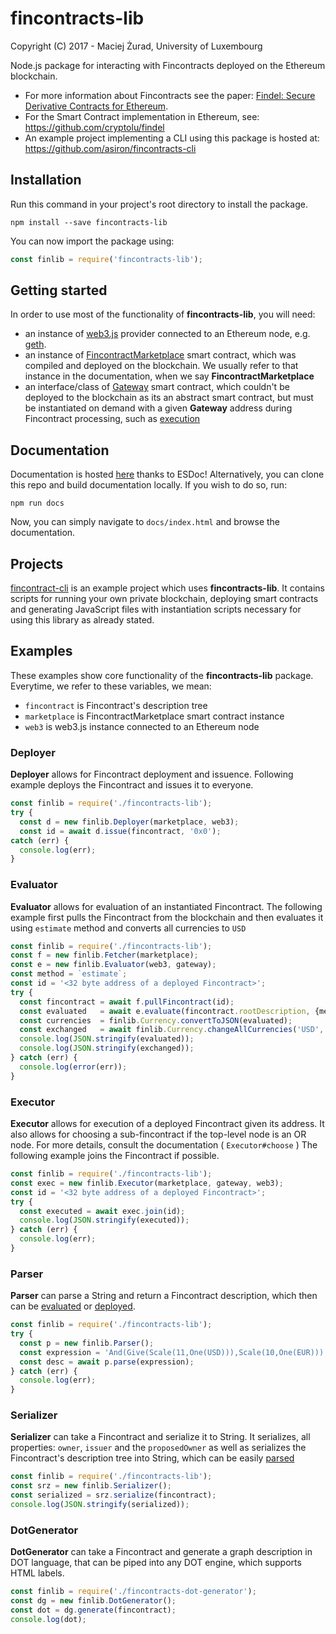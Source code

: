 # fincontracts-lib
Copyright (C) 2017 - Maciej Żurad, University of Luxembourg

Node.js package for interacting with Fincontracts deployed on the Ethereum blockchain.

  - For more information about Fincontracts see the paper:
[Findel: Secure Derivative Contracts for Ethereum](https://orbilu.uni.lu/handle/10993/30975). 
  - For the Smart Contract implementation in Ethereum, see: https://github.com/cryptolu/findel
  - An example project implementing a CLI using this package is hosted at: https://github.com/asiron/fincontracts-cli

## Installation

Run this command in your project's root directory to install the package.
```shell
npm install --save fincontracts-lib
```

You can now import the package using:
```javascript
const finlib = require('fincontracts-lib');
```

## Getting started
In order to use most of the functionality of **fincontracts-lib**, you will need:

  * an instance of [web3.js](https://github.com/ethereum/wiki/wiki/JavaScript-API) provider connected to an Ethereum node, e.g. [geth](https://github.com/ethereum/go-ethereum/wiki/geth).
  * an instance of [FincontractMarketplace](https://bitbucket.org/s-tikhomirov/fincontracts.git) smart contract, which was compiled and deployed on the blockchain. We usually refer to that instance in the documentation, when we say **FincontractMarketplace**
  * an interface/class of [Gateway](https://bitbucket.org/s-tikhomirov/fincontracts.git) smart contract, which couldn't be deployed to the blockchain as its an abstract smart contract, but must be instantiated on demand with a given **Gateway** address during Fincontract processing, such as [execution](#Executor)

## Documentation
Documentation is hosted [here](https://doc.esdoc.org/github.com/asiron/fincontracts-lib/) 
thanks to ESDoc!
Alternatively, you can clone this repo and build documentation locally. If you wish to do so, run:
```shell
npm run docs
```
Now, you can simply navigate to `docs/index.html` and browse the documentation.


## Projects
[fincontract-cli](https://github.com/asiron/fincontracts-cli) is an example project
which uses **fincontracts-lib**. It contains scripts for running your own
private blockchain, deploying smart contracts and generating JavaScript files
with instantiation scripts necessary for using this library as already stated.

## Examples

These examples show core functionality of the **fincontracts-lib** package.
Everytime, we refer to these variables, we mean:

  * `fincontract` is Fincontract's description tree
  * `marketplace` is FincontractMarketplace smart contract instance
  * `web3` is web3.js instance connected to an Ethereum node

### Deployer

**Deployer** allows for Fincontract deployment and issuence. Following example
deploys the Fincontract and issues it to everyone.

```javascript
const finlib = require('./fincontracts-lib');
try {
  const d = new finlib.Deployer(marketplace, web3);
  const id = await d.issue(fincontract, '0x0');
catch (err) {
  console.log(err);
}
```

### Evaluator

**Evaluator** allows for evaluation of an instantiated Fincontract.
The following example first pulls the Fincontract from the blockchain and then
evaluates it using `estimate` method and converts all currencies to `USD`

```javascript
const finlib = require('./fincontracts-lib');
const f = new finlib.Fetcher(marketplace);
const e = new finlib.Evaluator(web3, gateway);
const method = `estimate`;
const id = '<32 byte address of a deployed Fincontract>';
try {
  const fincontract = await f.pullFincontract(id);
  const evaluated   = await e.evaluate(fincontract.rootDescription, {method});
  const currencies  = finlib.Currency.convertToJSON(evaluated);
  const exchanged   = await finlib.Currency.changeAllCurrencies('USD', currencies);
  console.log(JSON.stringify(evaluated));
  console.log(JSON.stringify(exchanged));
} catch (err) {
  console.log(error(err));
}
```

### Executor

**Executor** allows for execution of a deployed Fincontract given its address.
It also allows for choosing a sub-fincontract if the top-level node is an OR node.
For more details, consult the documentation ( `Executor#choose` )
The following example joins the Fincontract if possible.

```javascript
const finlib = require('./fincontracts-lib');
const exec = new finlib.Executor(marketplace, gateway, web3);
const id = '<32 byte address of a deployed Fincontract>';
try {
  const executed = await exec.join(id);
  console.log(JSON.stringify(executed));
} catch (err) {
  console.log(err);
}
```

### Parser

**Parser** can parse a String and return a Fincontract description, which then
can be [evaluated](#Evaluator) or [deployed](#Deployer).

```javascript
const finlib = require('./fincontracts-lib');
try {
  const p = new finlib.Parser();
  const expression = 'And(Give(Scale(11,One(USD))),Scale(10,One(EUR)))';
  const desc = await p.parse(expression);
} catch (err) {
  console.log(err);
}
```

### Serializer

**Serializer** can take a Fincontract and serialize it to String. It serializes,
all properties: `owner`, `issuer` and the `proposedOwner` as well as serializes
the Fincontract's description tree into String, which can be easily 
[parsed](#Parser)

```javascript
const finlib = require('./fincontracts-lib');
const srz = new finlib.Serializer();
const serialized = srz.serialize(fincontract);
console.log(JSON.stringify(serialized));
```

### DotGenerator

**DotGenerator** can take a Fincontract and generate a graph description in
DOT language, that can be piped into any DOT engine, which supports HTML labels.

```javascript
const finlib = require('./fincontracts-dot-generator');
const dg = new finlib.DotGenerator();
const dot = dg.generate(fincontract);
console.log(dot);
```
